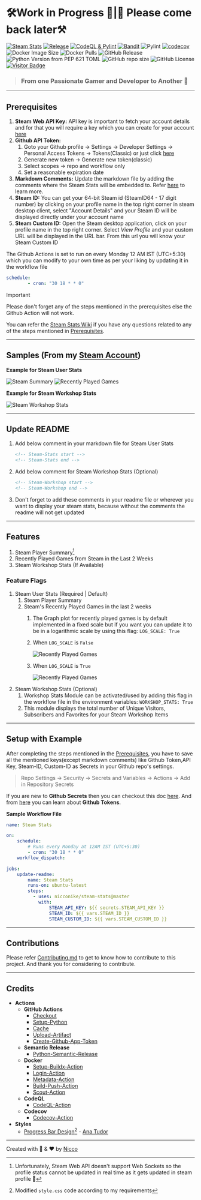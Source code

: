 # 🛠️Work in Progress 🚧|🚧 Please come back later⚒️
[![Steam Stats](https://github.com/Nicconike/Steam-Stats/actions/workflows/steam-stats.yml/badge.svg)](https://github.com/Nicconike/Steam-Stats/actions/workflows/steam-stats.yml)
[![Release](https://github.com/Nicconike/Steam-Stats/actions/workflows/release.yml/badge.svg)](https://github.com/Nicconike/Steam-Stats/actions/workflows/release.yml)
[![CodeQL & Pylint](https://github.com/Nicconike/Steam-Stats/actions/workflows/codeql.yml/badge.svg)](https://github.com/Nicconike/Steam-Stats/actions/workflows/codeql.yml)
[![Bandit](https://github.com/Nicconike/Steam-Stats/actions/workflows/sast.yml/badge.svg)](https://github.com/Nicconike/Steam-Stats/actions/workflows/sast.yml)
![Pylint](https://img.shields.io/badge/Pylint-9.28-yellow?logo=python)
[![codecov](https://codecov.io/gh/Nicconike/Steam-Stats/graph/badge.svg?token=SC5P7CS1BW)](https://codecov.io/gh/Nicconike/Steam-Stats)
![Docker Image Size](https://img.shields.io/docker/image-size/nicconike/steam-stats?logo=docker&label=Docker%20Image&link=https%3A%2F%2Fhub.docker.com%2Fr%2Fnicconike%2Fsteam-stats)
![Docker Pulls](https://img.shields.io/docker/pulls/nicconike/steam-stats?logo=docker&label=Docker%20Pulls&link=https%3A%2F%2Fhub.docker.com%2Fr%2Fnicconike%2Fsteam-stats)
![GitHub Release](https://img.shields.io/github/v/release/nicconike/steam-stats)
![Python Version from PEP 621 TOML](https://img.shields.io/python/required-version-toml?tomlFilePath=https%3A%2F%2Fgithub.com%2FNicconike%2FSteam-Stats%2Fblob%2Fmaster%2Fpyproject.toml%3Fraw%3Dtrue)
![GitHub repo size](https://img.shields.io/github/repo-size/nicconike/steam-stats?logo=github&label=Repo%20Size)
![GitHub License](https://img.shields.io/github/license/nicconike/Steam-Stats)
[![Visitor Badge](https://badges.pufler.dev/visits/nicconike/steam-stats)](https://badges.pufler.dev)

> ### From one Passionate Gamer and Developer to Another 🍻
***
## Prerequisites
1. **Steam Web API Key:** API key is important to fetch your account details and for that you will require a key which you can create for your account [here](https://steamcommunity.com/dev)
2. **Github API Token:**
	1. Goto your Github profile -> Settings -> Developer Settings -> Personal Access Tokens -> Tokens(Classic) or just click [here](https://github.com/settings/tokens)
	2. Generate new token -> Generate new token(classic)
	3. Select scopes -> repo and workflow only
	4. Set a reasonable expiration date
3. **Markdown Comments:** Update the markdown file by adding the comments where the Steam Stats will be embedded to. Refer [here](#Update-Readme) to learn more.
4. **Steam ID:** You can get your 64-bit Steam id (SteamID64 - 17 digit number) by clicking on your profile name in the top right corner in steam desktop client, select "Account Details" and your Steam ID will be displayed directly under your account name
5. **Steam Custom ID:** Open the Steam desktop application, click on your profile name in the top right corner. Select _View Profile_ and your custom URL will be displayed in the URL bar. From this url you will know your Steam Custom ID

The Github Actions is set to run on every Monday 12 AM IST (UTC+5:30) which you can modify to your own time as per your liking by updating it in the workflow file

```yml
schedule:
        - cron: "30 18 * * 0"
```
> [!IMPORTANT]
> Please don't forget any of the steps mentioned in the prerequisites else the Github Action will not work.
>
> You can refer the [Steam Stats Wiki](https://github.com/Nicconike/Steam-Stats/wiki) if you have any questions related to any of the steps mentioned in [Prerequisites](#Prerequisites).
***
## Samples (From my [Steam Account](https://steamcommunity.com/id/nicconike/))
**Example for Steam User Stats**
<!-- Steam-Stats start -->
![Steam Summary](https://github.com/Nicconike/Nicconike/blob/master/assets/steam_summary.png)
![Recently Played Games](https://github.com/Nicconike/Nicconike/blob/master/assets/recently_played_games.png)
<!-- Steam-Stats end -->

**Example for Steam Workshop Stats**
<!-- Steam-Workshop start -->
![Steam Workshop Stats](https://github.com/Nicconike/Steam-Stats/blob/master/assets/steam_workshop_stats.png)
<!-- Steam-Workshop end -->
***
## Update README
1. Add below comment in your markdown file for Steam User Stats
	```md
	<!-- Steam-Stats start -->
	<!-- Steam-Stats end -->
	```
2. Add below comment for Steam Workshop Stats (Optional)
	```md
	<!-- Steam-Workshop start -->
	<!-- Steam-Workshop end -->
	```
3. Don't forget to add these comments in your readme file or wherever you want to display your steam stats, because without the comments the readme will not get updated
***
## Features
1. Steam Player Summary[^1]
2. Recently Played Games from Steam in the Last 2 Weeks
3. Steam Workshop Stats (If Available)

### Feature Flags
1. Steam User Stats (Required | Default)
	1. Steam Player Summary
	2. Steam's Recently Played Games in the last 2 weeks
		1. The Graph plot for recently played games is by default implemented in a fixed scale but if you want you can update it to be in a logarithmic scale by using this flag: `LOG_SCALE: True`
		2. When `LOG_SCALE` is `False`

			![Recently Played Games](https://github.com/Nicconike/Steam-Stats/blob/master/assets/recently_played_games(linear).png)
		3. When `LOG_SCALE` is `True`

			![Recently Played Games](https://github.com/Nicconike/Steam-Stats/blob/master/assets/recently_played_games(logarithmic).png)
2. Steam Workshop Stats (Optional)
	1. Workshop Stats Module can be activated/used by adding this flag in the workflow file in the environment variables: `WORKSHOP_STATS: True`
	2. This module displays the total number of Unique Visitors, Subscribers and Favorites for your Steam Workshop Items
***
## Setup with Example
After completing the steps mentioned in the [Prerequisites](#Prerequisites), you have to save all the mentioned keys(except markdown comments) like Github Token,API Key, Steam-ID, Custom-ID as Secrets in your Github repo's settings.

> Repo Settings -> Security -> Secrets and Variables -> Actions -> Add in Repository Secrets

If you are new to **Github Secrets** then you can checkout this doc [here](https://docs.github.com/en/actions/security-guides/using-secrets-in-github-actions). And from [here](https://docs.github.com/en/actions/security-guides/automatic-token-authentication) you can learn about **Github Tokens**.

**Sample Workflow File**

```yml
name: Steam Stats

on:
    schedule:
        # Runs every Monday at 12AM IST (UTC+5:30)
        - cron: "30 18 * * 0"
    workflow_dispatch:

jobs:
    update-readme:
        name: Steam Stats
        runs-on: ubuntu-latest
        steps:
          - uses: nicconike/steam-stats@master
            with:
                STEAM_API_KEY: ${{ secrets.STEAM_API_KEY }}
                STEAM_ID: ${{ vars.STEAM_ID }}
                STEAM_CUSTOM_ID: ${{ vars.STEAM_CUSTOM_ID }}
```
***
## Contributions



Please refer [Contributing.md](https://github.com/Nicconike/Steam-Stats/blob/master/.github/CONTRIBUTING.md) to get to know how to contribute to this project.
And thank you for considering to contribute.

***
## Credits

- **Actions**
	- **GitHub Actions**
		- [Checkout](https://github.com/actions/checkout)
		- [Setup-Python](https://github.com/actions/setup-python)
		- [Cache](https://github.com/actions/cache)
		- [Upload-Artifact](https://github.com/actions/upload-artifact)
		- [Create-Github-App-Token](https://github.com/actions/create-github-app-token)
	- **Semantic Release**
		- [Python-Semantic-Release](https://github.com/python-semantic-release/python-semantic-release)
	- **Docker**
		- [Setup-Buildx-Action](https://github.com/docker/setup-buildx-action)
		- [Login-Action](https://github.com/docker/login-action)
		- [Metadata-Action](https://github.com/docker/metadata-action)
		- [Build-Push-Action](https://github.com/docker/build-push-action)
		- [Scout-Action](https://github.com/docker/scout-action)
	- **CodeQL**
		- [CodeQL-Action](https://github.com/github/codeql-action)
	- **Codecov**
		- [Codecov-Action](https://github.com/codecov/codecov-action)
- **Styles**
	- [Progress Bar Design](https://github.com/Nicconike/Steam-Stats/blob/master/assets/style.css)[^2] - [Ana Tudor](https://codepen.io/thebabydino)

***
Created with 🐍 & ❤️ by [Nicco](https://github.com/Nicconike)

[^1]: Unfortunately, Steam Web API doesn't support Web Sockets so the profile status cannot be updated in real time as it gets updated in steam profile 🥲

[^2]: Modified `style.css` code according to my requirements
